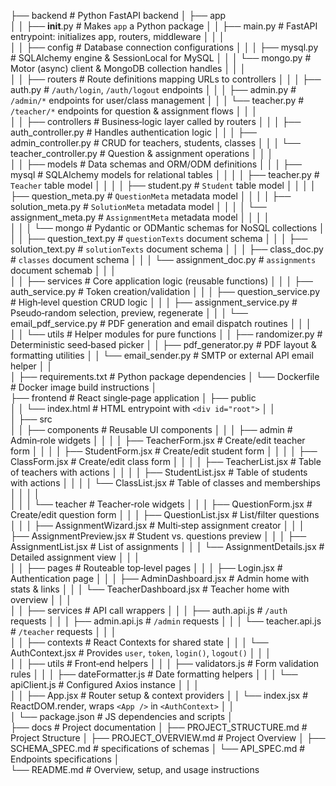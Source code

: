 ├── backend                                # Python FastAPI backend
│   ├── app  
│   │   ├── __init__.py                    # Makes `app` a Python package
│   │   ├── main.py                        # FastAPI entrypoint: initializes app, routers, middleware
│   │   │  
│   │   ├── config                         # Database connection configurations
│   │   │   ├── mysql.py                   # SQLAlchemy engine & SessionLocal for MySQL
│   │   │   └── mongo.py                   # Motor (async) client & MongoDB collection handles
│   │   │  
│   │   ├── routers                        # Route definitions mapping URLs to controllers
│   │   │   ├── auth.py                    # `/auth/login`, `/auth/logout` endpoints
│   │   │   ├── admin.py                   # `/admin/*` endpoints for user/class management
│   │   │   └── teacher.py                 # `/teacher/*` endpoints for question & assignment flows
│   │   │  
│   │   ├── controllers                    # Business‑logic layer called by routers
│   │   │   ├── auth_controller.py         # Handles authentication logic
│   │   │   ├── admin_controller.py        # CRUD for teachers, students, classes
│   │   │   └── teacher_controller.py      # Question & assignment operations
│   │   │  
│   │   ├── models                         # Data schemas and ORM/ODM definitions
│   │   │   ├── mysql                      # SQLAlchemy models for relational tables
│   │   │   │   ├── teacher.py             # `Teacher` table model
│   │   │   │   ├── student.py             # `Student` table model
│   │   │   │   ├── question_meta.py       # `QuestionMeta` metadata model
│   │   │   │   ├── solution_meta.py       # `SolutionMeta` metadata model
│   │   │   │   └── assignment_meta.py     # `AssignmentMeta` metadata model
│   │   │   │  
│   │   │   └── mongo                      # Pydantic or ODMantic schemas for NoSQL collections
│   │   │       ├── question_text.py       # `questionTexts` document schema
│   │   │       ├── solution_text.py       # `solutionTexts` document schema
│   │   │       ├── class_doc.py           # `classes` document schema
│   │   │       └── assignment_doc.py      # `assignments` document schemab
│   │   │  
│   │   ├── services                       # Core application logic (reusable functions)
│   │   │   ├── auth_service.py            # Token creation/validation
│   │   │   ├── question_service.py        # High‑level question CRUD logic
│   │   │   ├── assignment_service.py      # Pseudo‑random selection, preview, regenerate
│   │   │   └── email_pdf_service.py       # PDF generation and email dispatch routines
│   │   │  
│   │   └── utils                          # Helper modules for pure functions
│   │       ├── randomizer.py              # Deterministic seed‑based picker
│   │       ├── pdf_generator.py           # PDF layout & formatting utilities
│   │       └── email_sender.py            # SMTP or external API email helper
│   │  
│   ├── requirements.txt                   # Python package dependencies
│   └── Dockerfile                         # Docker image build instructions
│  
├── frontend                               # React single‑page application
│   ├── public  
│   │   └── index.html                     # HTML entrypoint with `<div id="root">`
│   │  
│   ├── src  
│   │   ├── components                     # Reusable UI components
│   │   │   ├── admin                      # Admin‑role widgets
│   │   │   │   ├── TeacherForm.jsx        # Create/edit teacher form
│   │   │   │   ├── StudentForm.jsx        # Create/edit student form
│   │   │   │   ├── ClassForm.jsx          # Create/edit class form
│   │   │   │   ├── TeacherList.jsx        # Table of teachers with actions
│   │   │   │   ├── StudentList.jsx        # Table of students with actions
│   │   │   │   └── ClassList.jsx          # Table of classes and memberships
│   │   │   │  
│   │   │   └── teacher                    # Teacher‑role widgets
│   │   │       ├── QuestionForm.jsx       # Create/edit question form
│   │   │       ├── QuestionList.jsx       # List/filter questions
│   │   │       ├── AssignmentWizard.jsx   # Multi‑step assignment creator
│   │   │       ├── AssignmentPreview.jsx  # Student vs. questions preview
│   │   │       ├── AssignmentList.jsx     # List of assignments
│   │   │       └── AssignmentDetails.jsx  # Detailed assignment view
│   │   │  
│   │   ├── pages                          # Routeable top‑level pages
│   │   │   ├── Login.jsx                  # Authentication page
│   │   │   ├── AdminDashboard.jsx         # Admin home with stats & links
│   │   │   └── TeacherDashboard.jsx       # Teacher home with overview
│   │   │  
│   │   ├── services                       # API call wrappers
│   │   │   ├── auth.api.js                # `/auth` requests
│   │   │   ├── admin.api.js               # `/admin` requests
│   │   │   └── teacher.api.js             # `/teacher` requests
│   │   │  
│   │   ├── contexts                       # React Contexts for shared state
│   │   │   └── AuthContext.jsx            # Provides `user`, `token`, `login()`, `logout()`
│   │   │  
│   │   ├── utils                          # Front‑end helpers
│   │   │   ├── validators.js              # Form validation rules
│   │   │   ├── dateFormatter.js           # Date formatting helpers
│   │   │   └── apiClient.js               # Configured Axios instance
│   │   │  
│   │   ├── App.jsx                        # Router setup & context providers
│   │   └── index.jsx                      # ReactDOM.render, wraps `<App />` in `<AuthContext>`
│   │  
│   └── package.json                       # JS dependencies and scripts
│  
├── docs                                   # Project documentation
│   ├── PROJECT_STRUCTURE.md               # Project Structure
│   ├── PROJECT_OVERVIEW.md                # Project Overview
│   ├── SCHEMA_SPEC.md                     # specifications of schemas
│   └── API_SPEC.md                        # Endpoints specifications 
│  
└── README.md                              # Overview, setup, and usage instructions
  